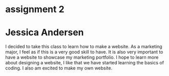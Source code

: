 # assignment 2
# Jessica Andersen
I decided to take this class to learn how to make a website. As a marketing major, I feel as if this is a very good skill to have. It is also very important to have a website to showcase my marketing portfolio.
I hope to learn more about designing a website, I like that we have started learning the basics of coding. I also am excited to make my own website. 
